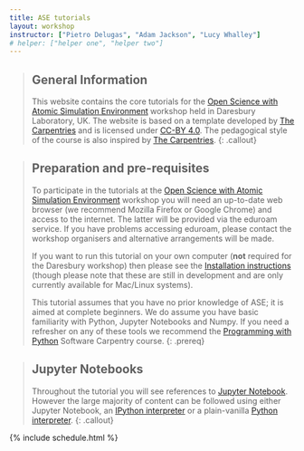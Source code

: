 ```yaml
---
title: ASE tutorials
layout: workshop      
instructor: ["Pietro Delugas", "Adam Jackson", "Lucy Whalley"] 
# helper: ["helper one", "helper two"]     
---
```


> ## General Information
> This website contains the core tutorials for the 
> <a href="{{ site.ase_workshop }}">Open Science with Atomic Simulation Environment</a>
> workshop held in Daresbury Laboratory, UK. The website is based on a template developed by 
> <a href="{{ site.carpentries_site }}">The Carpentries</a> and is licensed under 
> <a href="{{ site.cc_by_human }}">CC-BY 4.0</a>. The pedagogical style of the course is also
> inspired by <a href="{{ site.carpentries_site }}">The Carpentries</a>.
{: .callout}

> ## Preparation and pre-requisites
> To participate in the tutorials at the 
> <a href="{{ site.ase_workshop }}">Open Science with Atomic Simulation Environment</a>
> workshop you will need an up-to-date web browser 
> (we recommend Mozilla Firefox or Google Chrome) and
> access to the internet. 
> The latter will be provided via the eduroam service. 
> If you have problems accessing eduroam, 
> please contact the workshop organisers and alternative
> arrangements will be made.
>
> If you want to run this tutorial on your own computer (**not** required for the Daresbury workshop)
> then please see the [Installation instructions](https://ase-workshop-2023.github.io/tutorial/installation) (though please note that these are still in 
> development and are only currently available for Mac/Linux systems).
> 
> This tutorial assumes that you have no prior knowledge of ASE; it is
> aimed at complete beginners. We do assume you have basic familiarity with
> Python, Jupyter Notebooks and Numpy. If you need a refresher on any of 
> these tools we recommend the 
> <a href="{{ site.swc_python_site }}">Programming with Python</a> 
> Software Carpentry course.
{: .prereq}

> ## Jupyter Notebooks
> Throughout the tutorial you will see references to [Jupyter Notebook](https://jupyter.org/).
> However the large majority of content can be followed using either Jupyter Notebook, 
> an [IPython interpreter](https://ipython.org/) or a plain-vanilla 
> [Python interpreter](https://www.python.org/). 
{: .callout}

{% include schedule.html %}




